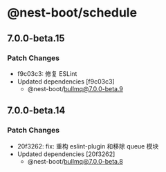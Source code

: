 # @nest-boot/schedule

## 7.0.0-beta.15

### Patch Changes

- f9c03c3: 修复 ESLint
- Updated dependencies [f9c03c3]
  - @nest-boot/bullmq@7.0.0-beta.9

## 7.0.0-beta.14

### Patch Changes

- 20f3262: fix: 重构 eslint-plugin 和移除 queue 模块
- Updated dependencies [20f3262]
  - @nest-boot/bullmq@7.0.0-beta.8
